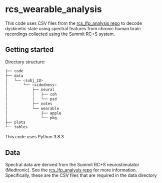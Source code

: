 # rcs_wearable_analysis

This code uses CSV files from the [rcs_lfp_analysis repo](https://github.com/molaruna/rcs_lfp_analysis) 
to decode dyskinetic state using spectral features from chronic human brain recordings collected using the Summit RC+S system.

## Getting started

Directory structure:
```bash
├── code
├── data
│   └── <subj_ID>
│       └── <sidedness>
│           ├── neural
│           │   ├── coh
│           │   └── psd
│           ├── notes
│           └── wearable
│               ├── apple
│               └── pkg
├── plots
└── tables
```

This code uses Python 3.8.3


## Data
Spectral data are derived from the Summit RC+S neurostimulator (Medtronic). 
See the [rcs_lfp_analysis repo](https://github.com/molaruna/rcs_lfp_analysis) for more information. 
Specifically, these are the CSV files that are required in the data directory

